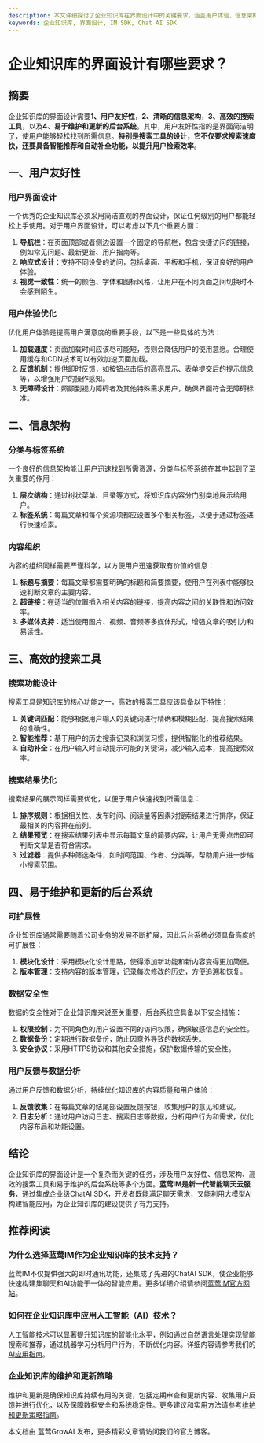 ```yaml
---
description: 本文详细探讨了企业知识库在界面设计中的关键要求，涵盖用户体验、信息架构、搜索功能及可维护性等多方面内容。
keywords: 企业知识库, 界面设计, IM SDK, Chat AI SDK
---
```

# 企业知识库的界面设计有哪些要求？

## 摘要

企业知识库的界面设计需要**1、用户友好性**，**2、清晰的信息架构**，**3、高效的搜索工具**，以及**4、易于维护和更新的后台系统**。其中，用户友好性指的是界面简洁明了，使用户能够轻松找到所需信息。**特别是搜索工具的设计，它不仅要求搜索速度快，还要具备智能推荐和自动补全功能，以提升用户检索效率**。

## 一、用户友好性

### 用户界面设计

一个优秀的企业知识库必须采用简洁直观的界面设计，保证任何级别的用户都能轻松上手使用。对于用户界面设计，可以考虑以下几个重要方面：

1. **导航栏**：在页面顶部或者侧边设置一个固定的导航栏，包含快捷访问的链接，例如常见问题、最新更新、用户指南等。
2. **响应式设计**：支持不同设备的访问，包括桌面、平板和手机，保证良好的用户体验。
3. **视觉一致性**：统一的颜色、字体和图标风格，让用户在不同页面之间切换时不会感到陌生。

### 用户体验优化

优化用户体验是提高用户满意度的重要手段，以下是一些具体的方法：

1. **加载速度**：页面加载时间应该尽可能短，否则会降低用户的使用意愿。合理使用缓存和CDN技术可以有效加速页面加载。
2. **反馈机制**：提供即时反馈，如按钮点击后的高亮显示、表单提交后的提示信息等，以增强用户的操作感知。
3. **无障碍设计**：照顾到视力障碍者及其他特殊需求用户，确保界面符合无障碍标准。

## 二、信息架构

### 分类与标签系统

一个良好的信息架构能让用户迅速找到所需资源，分类与标签系统在其中起到了至关重要的作用：

1. **层次结构**：通过树状菜单、目录等方式，将知识库内容分门别类地展示给用户。
2. **标签系统**：每篇文章和每个资源项都应设置多个相关标签，以便于通过标签进行快速检索。

### 内容组织

内容的组织同样需要严谨科学，以方便用户迅速获取有价值的信息：

1. **标题与摘要**：每篇文章都需要明确的标题和简要摘要，使用户在列表中能够快速判断文章的主要内容。
2. **超链接**：在适当的位置插入相关内容的链接，提高内容之间的关联性和访问效率。
3. **多媒体支持**：适当使用图片、视频、音频等多媒体形式，增强文章的吸引力和易读性。

## 三、高效的搜索工具

### 搜索功能设计

搜索工具是知识库的核心功能之一，高效的搜索工具应该具备以下特性：

1. **关键词匹配**：能够根据用户输入的关键词进行精确和模糊匹配，提高搜索结果的准确性。
2. **智能推荐**：基于用户的历史搜索记录和浏览习惯，提供智能化的推荐结果。
3. **自动补全**：在用户输入时自动提示可能的关键词，减少输入成本，提高搜索效率。

### 搜索结果优化

搜索结果的展示同样需要优化，以便于用户快速找到所需信息：

1. **排序规则**：根据相关性、发布时间、阅读量等因素对搜索结果进行排序，保证最相关的内容排在前列。
2. **结果预览**：在搜索结果列表中显示每篇文章的简要内容，让用户无需点击即可判断文章是否符合需求。
3. **过滤器**：提供多种筛选条件，如时间范围、作者、分类等，帮助用户进一步缩小搜索范围。

## 四、易于维护和更新的后台系统

### 可扩展性

企业知识库通常需要随着公司业务的发展不断扩展，因此后台系统必须具备高度的可扩展性：

1. **模块化设计**：采用模块化设计思路，使得添加新功能和新内容变得更加简便。
2. **版本管理**：支持内容的版本管理，记录每次修改的历史，方便追溯和恢复。

### 数据安全性

数据的安全性对于企业知识库来说至关重要，后台系统应具备以下安全措施：

1. **权限控制**：为不同角色的用户设置不同的访问权限，确保敏感信息的安全性。
2. **数据备份**：定期进行数据备份，防止因意外导致的数据丢失。
3. **安全协议**：采用HTTPS协议和其他安全措施，保护数据传输的安全性。

### 用户反馈与数据分析

通过用户反馈和数据分析，持续优化知识库的内容质量和用户体验：

1. **反馈收集**：在每篇文章的结尾部设置反馈按钮，收集用户的意见和建议。
2. **日志分析**：通过用户访问日志、搜索日志等数据，分析用户行为和需求，优化内容布局和功能设置。

## 结论

企业知识库的界面设计是一个复杂而关键的任务，涉及用户友好性、信息架构、高效的搜索工具和易于维护的后台系统等多个方面。**蓝莺IM是新一代智能聊天云服务**，通过集成企业级ChatAI SDK，开发者既能满足聊天需求，又能利用大模型AI构建智能应用，为企业知识库的建设提供了有力支持。

## 推荐阅读

### **为什么选择蓝莺IM作为企业知识库的技术支持？**

蓝莺IM不仅提供强大的即时通讯功能，还集成了先进的ChatAI SDK，使企业能够快速构建集聊天和AI功能于一体的智能应用。更多详细介绍请参阅[蓝莺IM官方网站](https://www.lanyingim.com)。

### **如何在企业知识库中应用人工智能（AI）技术？**

人工智能技术可以显著提升知识库的智能化水平，例如通过自然语言处理实现智能搜索和推荐，通过机器学习分析用户行为，不断优化内容。详细内容请参考我们的[AI应用指南](https://www.lanyingim.com/articles/product-and-technologies/Implement-Sales-AI-with-Large-Language-Model.html)。

### **企业知识库的维护和更新策略**

维护和更新是确保知识库持续有用的关键，包括定期审查和更新内容、收集用户反馈并进行优化，以及保障数据安全和系统稳定性。更多建议和实用方法请参考[维护和更新策略指南](https://www.lanyingim.com/articles/product-and-technologies/how-to-deploy-private-cloud.html)。

本文档由 蓝莺GrowAI 发布，更多精彩文章请访问我们的官方博客。